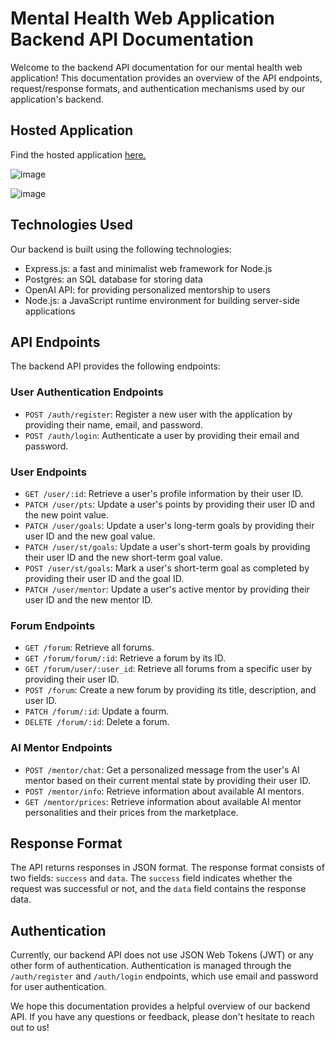 # Mental Health Web Application Backend API Documentation

Welcome to the backend API documentation for our mental health web application! This documentation provides an overview of the API endpoints, request/response formats, and authentication mechanisms used by our application's backend.

## Hosted Application
Find the hosted application [here.](https://serenity-ai.netlify.app)

![image](https://github.com/sord-dev/mental-health-server/assets/75338985/743d33f7-8914-462f-91d4-1612d18203cd)

![image](https://github.com/sord-dev/mental-health-server/assets/75338985/4a8c6c35-3953-41d2-b80e-e4088328779e)

## Technologies Used

Our backend is built using the following technologies:

- Express.js: a fast and minimalist web framework for Node.js
- Postgres: an SQL database for storing data
- OpenAI API: for providing personalized mentorship to users
- Node.js: a JavaScript runtime environment for building server-side applications

## API Endpoints

The backend API provides the following endpoints:

### User Authentication Endpoints

- `POST /auth/register`: Register a new user with the application by providing their name, email, and password.
- `POST /auth/login`: Authenticate a user by providing their email and password.

### User Endpoints

- `GET /user/:id`: Retrieve a user's profile information by their user ID.
- `PATCH /user/pts`: Update a user's points by providing their user ID and the new point value.
- `PATCH /user/goals`: Update a user's long-term goals by providing their user ID and the new goal value.
- `PATCH /user/st/goals`: Update a user's short-term goals by providing their user ID and the new short-term goal value.
- `POST /user/st/goals`: Mark a user's short-term goal as completed by providing their user ID and the goal ID.
- `PATCH /user/mentor`: Update a user's active mentor by providing their user ID and the new mentor ID.

### Forum Endpoints

- `GET /forum`: Retrieve all forums.
- `GET /forum/forum/:id`: Retrieve a forum by its ID.
- `GET /forum/user/:user_id`: Retrieve all forums from a specific user by providing their user ID.
- `POST /forum`: Create a new forum by providing its title, description, and user ID.
- `PATCH /forum/:id`: Update a fourm.
- `DELETE /forum/:id`: Delete a forum.

### AI Mentor Endpoints

- `POST /mentor/chat`: Get a personalized message from the user's AI mentor based on their current mental state by providing their user ID.
- `POST /mentor/info`: Retrieve information about available AI mentors.
- `GET /mentor/prices`: Retrieve information about available AI mentor personalities and their prices from the marketplace.

## Response Format

The API returns responses in JSON format. The response format consists of two fields: `success` and `data`. The `success` field indicates whether the request was successful or not, and the `data` field contains the response data.

## Authentication

Currently, our backend API does not use JSON Web Tokens (JWT) or any other form of authentication. Authentication is managed through the `/auth/register` and `/auth/login` endpoints, which use email and password for user authentication.

We hope this documentation provides a helpful overview of our backend API. If you have any questions or feedback, please don't hesitate to reach out to us!

